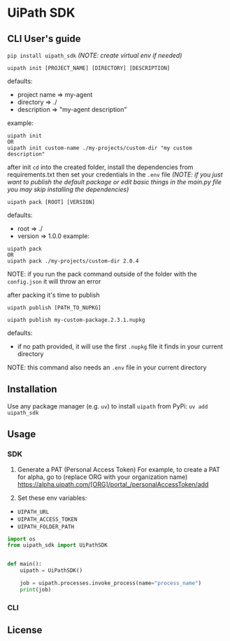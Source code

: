 # UiPath SDK

## CLI User's guide

`pip install uipath_sdk`
_(NOTE: create virtual env if needed)_

```
uipath init [PROJECT_NAME] [DIRECTORY] [DESCRIPTION]
```

defaults:

-   project name => my-agent
-   directory => ./
-   description => "my-agent description"

example:

```
uipath init
OR
uipath init custom-name ./my-projects/custom-dir "my custom description"
```

after init `cd` into the created folder, install the dependencies from requirements.txt then set your credentials in the `.env` file
_(NOTE: if you just want to publish the default package or edit basic things in the main.py file you may skip installing the dependencies)_

```
uipath pack [ROOT] [VERSION]
```

defaults:

-   root => ./
-   version => 1.0.0
    example:

```
uipath pack
OR
uipath pack ./my-projects/custom-dir 2.0.4
```

NOTE: if you run the pack command outside of the folder with the `config.json` it will throw an error

after packing it's time to publish

```
uipath publish [PATH_TO_NUPKG]

uipath publish my-custom-package.2.3.1.nupkg
```

defaults:

-   if no path provided, it will use the first `.nupkg` file it finds in your current directory

NOTE: this command also needs an `.env` file in your current directory

## Installation
Use any package manager (e.g. `uv`) to install `uipath` from PyPi:
    `uv add uipath_sdk`

## Usage
### SDK
1. Generate a PAT (Personal Access Token)
For example, to create a PAT for alpha, go to (replace ORG with your organization name)
https://alpha.uipath.com/[ORG]/portal_/personalAccessToken/add

2. Set these env variables:
- `UIPATH_URL`
- `UIPATH_ACCESS_TOKEN`
- `UIPATH_FOLDER_PATH`

```py
import os
from uipath_sdk import UiPathSDK


def main():
    uipath = UiPathSDK()

    job = uipath.processes.invoke_process(name="process_name")
    print(job)

```

### CLI

## License
